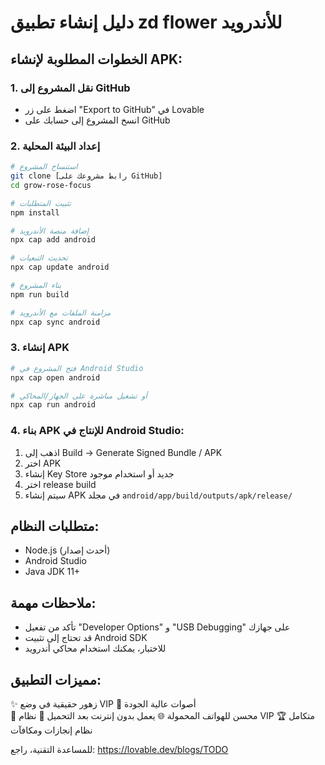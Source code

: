 # دليل إنشاء تطبيق zd flower للأندرويد

## الخطوات المطلوبة لإنشاء APK:

### 1. نقل المشروع إلى GitHub
- اضغط على زر "Export to GitHub" في Lovable
- انسخ المشروع إلى حسابك على GitHub

### 2. إعداد البيئة المحلية
```bash
# استنساخ المشروع
git clone [رابط مشروعك على GitHub]
cd grow-rose-focus

# تثبيت المتطلبات
npm install

# إضافة منصة الأندرويد
npx cap add android

# تحديث التبعيات
npx cap update android

# بناء المشروع
npm run build

# مزامنة الملفات مع الأندرويد
npx cap sync android
```

### 3. إنشاء APK
```bash
# فتح المشروع في Android Studio
npx cap open android

# أو تشغيل مباشرة على الجهاز/المحاكي
npx cap run android
```

### 4. بناء APK للإنتاج في Android Studio:
1. اذهب إلى Build → Generate Signed Bundle / APK
2. اختر APK
3. إنشاء Key Store جديد أو استخدام موجود
4. اختر release build
5. سيتم إنشاء APK في مجلد `android/app/build/outputs/apk/release/`

## متطلبات النظام:
- Node.js (أحدث إصدار)
- Android Studio
- Java JDK 11+

## ملاحظات مهمة:
- تأكد من تفعيل "Developer Options" و "USB Debugging" على جهازك
- قد تحتاج إلى تثبيت Android SDK
- للاختبار، يمكنك استخدام محاكي أندرويد

## مميزات التطبيق:
✨ زهور حقيقية في وضع VIP
🎵 أصوات عالية الجودة  
📱 محسن للهواتف المحمولة
🌐 يعمل بدون إنترنت بعد التحميل
👑 نظام VIP متكامل
🏆 نظام إنجازات ومكافآت

للمساعدة التقنية، راجع: https://lovable.dev/blogs/TODO